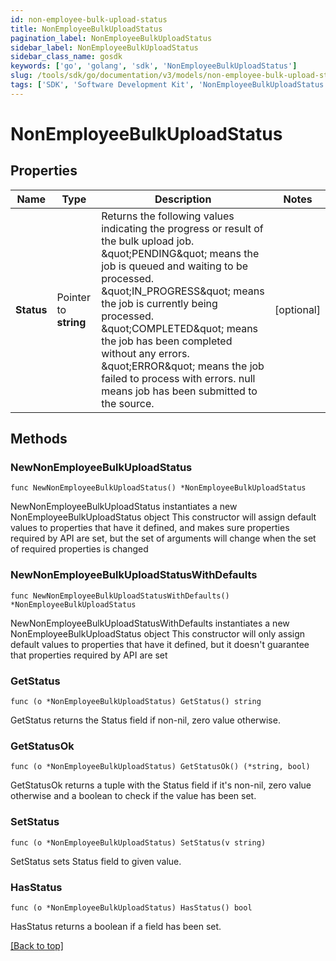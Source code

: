 ```yaml
---
id: non-employee-bulk-upload-status
title: NonEmployeeBulkUploadStatus
pagination_label: NonEmployeeBulkUploadStatus
sidebar_label: NonEmployeeBulkUploadStatus
sidebar_class_name: gosdk
keywords: ['go', 'golang', 'sdk', 'NonEmployeeBulkUploadStatus'] 
slug: /tools/sdk/go/documentation/v3/models/non-employee-bulk-upload-status
tags: ['SDK', 'Software Development Kit', 'NonEmployeeBulkUploadStatus']
---
```


# NonEmployeeBulkUploadStatus

## Properties

Name | Type | Description | Notes
------------ | ------------- | ------------- | -------------
**Status** | Pointer to **string** | Returns the following values indicating the progress or result of the bulk upload job. \&quot;PENDING\&quot; means the job is queued and waiting to be processed. \&quot;IN_PROGRESS\&quot; means the job is currently being processed. \&quot;COMPLETED\&quot; means the job has been completed without any errors. \&quot;ERROR\&quot; means the job failed to process with errors. null means job has been submitted to the source.  | [optional] 

## Methods

### NewNonEmployeeBulkUploadStatus

`func NewNonEmployeeBulkUploadStatus() *NonEmployeeBulkUploadStatus`

NewNonEmployeeBulkUploadStatus instantiates a new NonEmployeeBulkUploadStatus object
This constructor will assign default values to properties that have it defined,
and makes sure properties required by API are set, but the set of arguments
will change when the set of required properties is changed

### NewNonEmployeeBulkUploadStatusWithDefaults

`func NewNonEmployeeBulkUploadStatusWithDefaults() *NonEmployeeBulkUploadStatus`

NewNonEmployeeBulkUploadStatusWithDefaults instantiates a new NonEmployeeBulkUploadStatus object
This constructor will only assign default values to properties that have it defined,
but it doesn't guarantee that properties required by API are set

### GetStatus

`func (o *NonEmployeeBulkUploadStatus) GetStatus() string`

GetStatus returns the Status field if non-nil, zero value otherwise.

### GetStatusOk

`func (o *NonEmployeeBulkUploadStatus) GetStatusOk() (*string, bool)`

GetStatusOk returns a tuple with the Status field if it's non-nil, zero value otherwise
and a boolean to check if the value has been set.

### SetStatus

`func (o *NonEmployeeBulkUploadStatus) SetStatus(v string)`

SetStatus sets Status field to given value.

### HasStatus

`func (o *NonEmployeeBulkUploadStatus) HasStatus() bool`

HasStatus returns a boolean if a field has been set.


[[Back to top]](#) 


